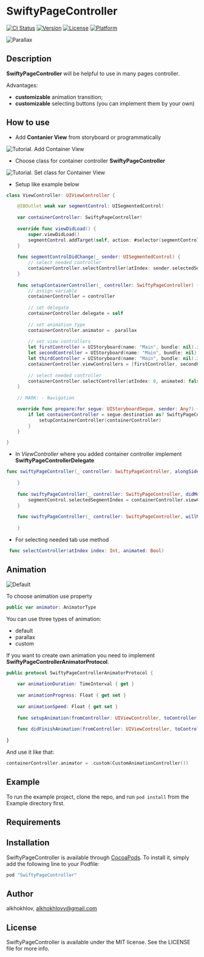 # SwiftyPageController

[![CI Status](http://img.shields.io/travis/alkhokhlov/SwiftyPageController.svg?style=flat)](https://travis-ci.org/alkhokhlov/SwiftyPageController)
[![Version](https://img.shields.io/cocoapods/v/SwiftyPageController.svg?style=flat)](http://cocoapods.org/pods/SwiftyPageController)
[![License](https://img.shields.io/cocoapods/l/SwiftyPageController.svg?style=flat)](http://cocoapods.org/pods/SwiftyPageController)
[![Platform](https://img.shields.io/cocoapods/p/SwiftyPageController.svg?style=flat)](http://cocoapods.org/pods/SwiftyPageController)

![](./Attachments/parallax.gif "Parallax")

## Description

**SwiftyPageController** will be helpful to use in many pages controller.

Advantages:
 - **customizable** animation transition;
 - **customizable** selecting buttons (you can implement them by your own)

## How to use

 - Add **Contanier View** from storyboard or programmatically

![](./Attachments/tutorial_container.png "Tutorial. Add Container View")

 - Choose class for container controller **SwiftyPageController**

![](./Attachments/tutorial_set_class.png "Tutorial. Set class for Container View")

 - Setup like example below

```swift
class ViewController: UIViewController {

    @IBOutlet weak var segmentControl: UISegmentedControl!
    
    var containerController: SwiftyPageController!
    
    override func viewDidLoad() {
        super.viewDidLoad()
        segmentControl.addTarget(self, action: #selector(segmentControlDidChange(_:)), for: .valueChanged)
    }
    
    func segmentControlDidChange(_ sender: UISegmentedControl) {
        // select needed controller
        containerController.selectController(atIndex: sender.selectedSegmentIndex, animated: true)
    }
    
    func setupContainerController(_ controller: SwiftyPageController) {
        // assign variable
        containerController = controller
        
        // set delegate
        containerController.delegate = self
        
        // set animation type
        containerController.animator = .parallax
        
        // set view controllers
        let firstController = UIStoryboard(name: "Main", bundle: nil).instantiateViewController(withIdentifier: "\(FirstViewController.self)")
        let secondController = UIStoryboard(name: "Main", bundle: nil).instantiateViewController(withIdentifier: "\(SecondViewController.self)")
        let thirdController = UIStoryboard(name: "Main", bundle: nil).instantiateViewController(withIdentifier: "\(ThirdViewController.self)")
        containerController.viewControllers = [firstController, secondController, thirdController]
        
        // select needed controller
        containerController.selectController(atIndex: 0, animated: false)
    }
    
    // MARK: - Navigation

    override func prepare(for segue: UIStoryboardSegue, sender: Any?) {
        if let containerController = segue.destination as? SwiftyPageController {
            setupContainerController(containerController)
        }
    }

}
```

 - In _ViewController_ where you added container controller implement **SwiftyPageControllerDelegate**

```swift
func swiftyPageController(_ controller: SwiftyPageController, alongSideTransitionToController toController: UIViewController) {
        
    }
    
    func swiftyPageController(_ controller: SwiftyPageController, didMoveToController toController: UIViewController) {
        segmentControl.selectedSegmentIndex = containerController.viewControllers.index(of: toController)!
    }
    
    func swiftyPageController(_ controller: SwiftyPageController, willMoveToController toController: UIViewController) {
        
    }
```

 - For selecting needed tab use method 

```swift
 func selectController(atIndex index: Int, animated: Bool)
```

## Animation

![](./Attachments/default.gif "Default")

To choose animation use property

```swift
public var animator: AnimatorType
```

You can use three types of animation:
 - default
 - parallax
 - custom

 If you want to create own animation you need to implement **SwiftyPageControllerAnimatorProtocol**. 

```swift
public protocol SwiftyPageControllerAnimatorProtocol {
    
    var animationDuration: TimeInterval { get }
    
    var animationProgress: Float { get set }
    
    var animationSpeed: Float { get set }
    
    func setupAnimation(fromController: UIViewController, toController: UIViewController, panGesture: UIPanGestureRecognizer, animationDirection: SwiftyPageController.AnimationDirection)
    
    func didFinishAnimation(fromController: UIViewController, toController: UIViewController)
    
}
```

 And use it like that:

```swift
containerController.animator = .custom(CustomAnimationController())
```

## Example

To run the example project, clone the repo, and run `pod install` from the Example directory first.

## Requirements

## Installation

SwiftyPageController is available through [CocoaPods](http://cocoapods.org). To install
it, simply add the following line to your Podfile:

```ruby
pod "SwiftyPageController"
```

## Author

alkhokhlov, alkhokhlovv@gmail.com

## License

SwiftyPageController is available under the MIT license. See the LICENSE file for more info.
